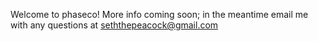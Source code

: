 Welcome to phaseco! More info coming soon; in the meantime email me with any questions at seththepeacock@gmail.com